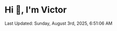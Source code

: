 <h1>Hi 👋, I'm Victor </h1>

<!--RECENT_ACTIVITY:start-->
<!--RECENT_ACTIVITY:end-->

<!--RECENT_ACTIVITY:last_update-->
Last Updated: Sunday, August 3rd, 2025, 6:51:06 AM
<!--RECENT_ACTIVITY:last_update_end-->
